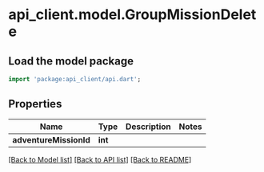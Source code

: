 # api_client.model.GroupMissionDelete

## Load the model package
```dart
import 'package:api_client/api.dart';
```

## Properties
Name | Type | Description | Notes
------------ | ------------- | ------------- | -------------
**adventureMissionId** | **int** |  | 

[[Back to Model list]](../README.md#documentation-for-models) [[Back to API list]](../README.md#documentation-for-api-endpoints) [[Back to README]](../README.md)


